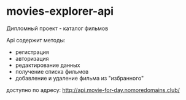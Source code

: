 # movies-explorer-api

Дипломный проект - каталог фильмов

Api содержит методы:

- регистрация
- авторизация
- редактирование данных
- получение списка фильмов
- добавление и удаление фильма из "избранного"

доступно по адресу:
http://api.movie-for-day.nomoredomains.club/
